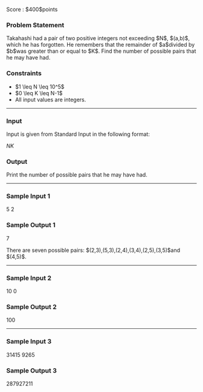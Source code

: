 
<div>

<span>

<span>

<p>
Score : $400$points
</p>

<div>

<section>

### **Problem Statement**

<p>
Takahashi had a pair of two positive integers not exceeding $N$, $(a,b)$, which he has forgotten.
He remembers that the remainder of $a$divided by $b$was greater than or equal to $K$.
Find the number of possible pairs that he may have had.
</p>

</section>

</div>

<div>

<section>

### **Constraints**

<ul>

<li>
$1 \leq N \leq 10^5$
</li>

<li>
$0 \leq K \leq N-1$
</li>

<li>
All input values are integers.
</li>

</ul>

</section>

</div>

---

<div>

<div>

<section>

### **Input**

<p>
Input is given from Standard Input in the following format:
</p>

<div>

$N$$K$
</div>

</section>

</div>

<div>

<section>

### **Output**

<p>
Print the number of possible pairs that he may have had.
</p>

</section>

</div>

</div>

---

<div>

<section>

### **Sample Input 1**

<div>

5 2

</div>

</section>

</div>

<div>

<section>

### **Sample Output 1**

<div>

7

</div>

<p>
There are seven possible pairs: $(2,3),(5,3),(2,4),(3,4),(2,5),(3,5)$and $(4,5)$.
</p>

</section>

</div>

---

<div>

<section>

### **Sample Input 2**

<div>

10 0

</div>

</section>

</div>

<div>

<section>

### **Sample Output 2**

<div>

100

</div>

</section>

</div>

---

<div>

<section>

### **Sample Input 3**

<div>

31415 9265

</div>

</section>

</div>

<div>

<section>

### **Sample Output 3**

<div>

287927211

</div>

</section>

</div>

</span>

</span>

</div>
